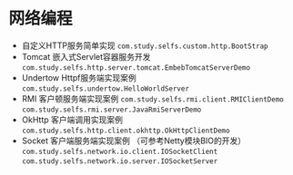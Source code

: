 # 网络编程

* 自定义HTTP服务简单实现 `com.study.selfs.custom.http.BootStrap`
* Tomcat 嵌入式Servlet容器服务开发 `com.study.selfs.http.server.tomcat.EmbebTomcatServerDemo`
* Undertow Httpf服务端实现案例 `com.study.selfs.undertow.HelloWorldServer`
* RMI 客户顿服务端实现案例  `com.study.selfs.rmi.client.RMIClientDemo` `com.study.selfs.rmi.server.JavaRmiServerDemo`
* OkHttp 客户端调用实现案例 `com.study.selfs.http.client.okhttp.OkHttpClientDemo`
* Socket 客户端服务端实现案例 （可参考Netty模块BIO的开发）`com.study.selfs.network.io.client.IOSocketClient` `com.study.selfs.network.io.server.IOSocketServer`